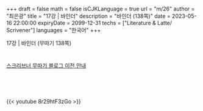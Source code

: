 +++
draft = false
math = false
isCJKLanguage = true
url = "m/26"
author = "최은광"
title = "17강 | 바인더"
description = "바인더 (138쪽)"
date = 2023-05-16 22:00:00
expiryDate = 2099-12-31
techs = ["Literature & Latte/ Scrivener"]
languages = "한국어"
+++

17강 | 바인더 (무따기 138쪽)

<!--more--> 

#

[스크리브너 무따기 블로그 이전 안내](../../docs/scrivener/newsroom/scrivener-notice-01/)

<br>

<script async src="https://pagead2.googlesyndication.com/pagead/js/adsbygoogle.js?client=ca-pub-2618164900782657"
     crossorigin="anonymous"></script>
<ins class="adsbygoogle"
     style="display:block"
     data-ad-format="autorelaxed"
     data-ad-client="ca-pub-2618164900782657"
     data-ad-slot="3789799679"></ins>
<script>
     (adsbygoogle = window.adsbygoogle || []).push({});
</script>

<br>

{{< youtube 8r29htF3zGo >}}

#